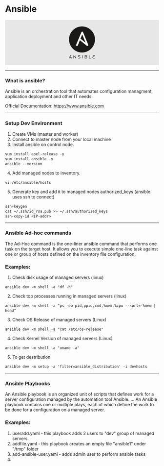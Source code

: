 # Ansible
![Ansible](/images/Ansible-Logo-720x210.png)

___

 ### What is ansible?

Ansible is an orchestration tool that automates configuration managment, application deployment and other IT needs.

Official Documentation: https://www.ansible.com

___

 ### Setup Dev Environment
 1. Create VMs (master and worker)
 2. Connect to master node from your local machine
 3. Install ansible on control node.
 ```
 yum install epel-release -y
 yum install ansible -y
 ansible --version
 ```
 4. Add managed nodes to inventory.
 ```
 vi /etc/ansible/hosts
 ```
 5. Generate key and add it to managed nodes authorized_keys (ansible uses ssh to connect)
 ```
 ssh-keygen
 cat ~/.ssh/id_rsa.pub >> ~/.ssh/authorized_keys
 ssh-copy-id <IP-addr>
 ```
___
 ### Ansible Ad-hoc commands
The Ad-Hoc command is the one-liner ansible command that performs one task on the target host. It allows you to execute simple one-line task against one or group of hosts defined on the inventory file configuration.




 ### Examples:
1. Check disk usage of managed servers (linux)
```
ansible dev -m shell -a "df -h"
```
2. Check top processes running in managed servers (linux)
```
ansible dev -m shell -a "ps -eo pid,ppid,cmd,%mem,%cpu --sort=-%mem | head"
```
3. Check OS Release of managed servers (Linux)
```
ansible dev -m shell -a "cat /etc/os-release"
```
4. Check Kernel Version of managed servers (Linux)
```
ansible dev -m shell -a "uname -a"
```
5. To get destribution
```
ansible dev -m setup -a 'filter=ansible_distribution' -i devhosts
```

---
 ### Ansible Playbooks
 
 An Ansible playbook is an organized unit of scripts that defines work for a server configuration managed by the automation tool Ansible. ... An Ansible playbook contains one or multiple plays, each of which define the work to be done for a configuration on a managed server.



 ### Examples:

 1. useradd.yaml - this playbook adds 2 users to "dev" group of managed servers.
 2. addfile.yaml - this playbook creates an empty file "ansible1" under "/tmp" folder
 3. add-ansible-user.yaml - adds admin user to perform ansible tasks
 4. 
 

